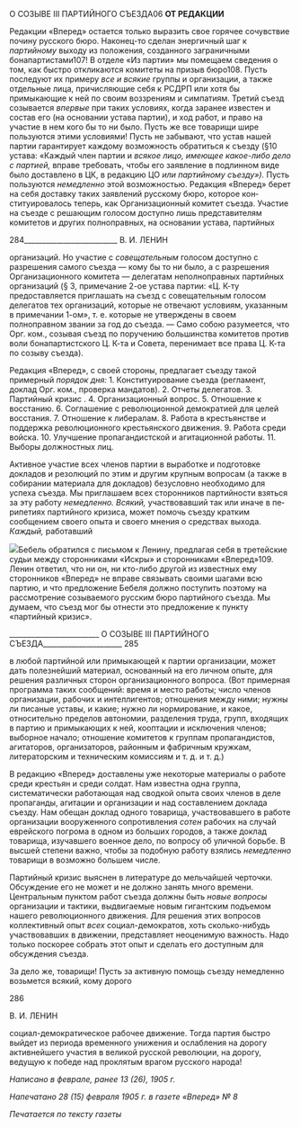 О СОЗЫВЕ III ПАРТИЙНОГО СЪЕЗДА06 **ОТ РЕДАКЦИИ**

Редакции «Вперед» остается только выразить свое горячее сочувствие почину рус­ского бюро. Наконец-то сделан энергичный шаг к _партийному_ выходу из положения, созданного заграничными бонапартистами107! В отделе «Из партии» мы помещаем све­дения о том, как быстро откликаются комитеты на призыв бюро108. Пусть последуют их примеру _все и всякие_ группы и организации, а также отдельные лица, причисляющие себя к РСДРП или хотя бы примыкающие к ней по своим воззрениям и симпатиям. Третий съезд созывается _впервые_ при таких условиях, когда заранее известен и состав его (на основании устава партии), и ход работ, и право на участие в нем кого бы то ни было. Пусть же все товарищи шире пользуются этими условиями! Пусть не забывают, что устав нашей партии гарантирует каждому возможность обратиться к съезду (§10 устава: «Каждый член партии и _всякое лицо, имеющее какое-либо дело с партией,_ впра­ве требовать, чтобы его заявление в подлинном виде было доставлено в ЦК, в редакцию ЦО _или партийному съезду»)._ Пусть пользуются _немедленно_ этой возможностью. Ре­дакция «Вперед» берет на себя доставку таких заявлений русскому бюро, которое кон­ституировалось теперь, как Организационный комитет съезда. Участие на съезде с ре­шающим голосом доступно лишь представителям комитетов и других полноправных, на основании устава, партийных

  

284__________________________ В. И. ЛЕНИН

организаций. Но участие с _совещательным_ голосом доступно с разрешения самого съезда — кому бы то ни было, а с разрешения Организационного комитета — делега­там неполноправных партийных организаций (§ 3, примечание 2-ое устава партии: «Ц. К-ту предоставляется приглашать на съезд с совещательным голосом делегатов тех ор­ганизаций, которые не отвечают условиям, указанным в примечании 1-ом», т. е. кото­рые не утверждены в своем полноправном звании за год до съезда. — Само собою ра­зумеется, что Орг. ком., созывая съезд по поручению большинства комитетов против воли бонапартистского Ц. К-та и Совета, перенимает все права Ц. К-та по созыву съез­да).

Редакция «Вперед», с своей стороны, предлагает съезду такой примерный _порядок_ _дня:_ 1. Конституирование съезда (регламент, доклад Орг. ком., проверка мандатов). 2. Отчеты делегатов. 3. Партийный кризис . 4. Организационный вопрос. 5. Отношение к восстанию. 6. Соглашение с революционной демократией для целей восстания. 7. От­ношение к либералам. 8. Работа в крестьянстве и поддержка революционного крестьян­ского движения. 9. Работа среди войска. 10. Улучшение пропагандистской и агитаци­онной работы. 11. Выборы должностных лиц.

Активное участие всех членов партии в выработке и подготовке докладов и резолю­ций по этим и другим крупным вопросам (а также в собирании материала для докла­дов) безусловно необходимо для успеха съезда. Мы приглашаем всех сторонников пар­тийности взяться за эту работу _немедленно. Всякий,_ участвовавший так или иначе в пе­рипетиях партийного кризиса, может помочь съезду кратким сообщением своего опыта и своего мнения о средствах выхода. _Каждый,_ работавший

![](file:///C:/Users/bot32/AppData/Local/Temp/msohtmlclip1/01/clip_image001.png)Бебель обратился с письмом к Ленину, предлагая себя в третейские судьи между сторонниками «Искры» и сторонниками «Вперед»109. Ленин ответил, что ни он, ни кто-либо другой из известных ему сторонников «Вперед» не вправе связывать своими шагами всю партию, и что предложение Бебеля должно поступить поэтому на рассмотрение созываемого русским бюро партийного съезда. Мы думаем, что съезд мог бы отнести это предложение к пункту «партийный кризис».

  

_________________________ О СОЗЫВЕ III ПАРТИЙНОГО СЪЕЗДА______________________ 285

в любой партийной или примыкающей к партии организации, может дать полезнейший материал, основанный на его личном опыте, для решения различных сторон организа­ционного вопроса. (Вот примерная программа таких сообщений: время и место работы; число членов организации, рабочих и интеллигентов; отношения между ними; нужны ли писаные уставы, и какие; нужно ли нормирование, и какое, относительно пределов автономии, разделения труда, групп, входящих в партию и примыкающих к ней, кооп­тации и исключения членов; выборное начало; отношение комитетов к группам пропа­гандистов, агитаторов, организаторов, районным и фабричным кружкам, литератор­ским и техническим комиссиям и т. д. и т. д.)

В редакцию «Вперед» доставлены уже некоторые материалы о работе среди кресть­ян и среди солдат. Нам известна одна группа, систематически работающая над сводкой опыта своих членов в деле пропаганды, агитации и организации и над составлением доклада съезду. Нам обещан доклад одного товарища, участвовавшего в работе органи­зации вооруженного сопротивления _сотен_ рабочих на случай еврейского погрома в од­ном из больших городов, а также доклад товарища, изучавшего военное дело, по во­просу об уличной борьбе. В высшей степени важно, чтобы за подобную работу взялись _немедленно_ товарищи в возможно большем числе.

Партийный кризис выяснен в литературе до мельчайшей черточки. Обсуждение его не может и не должно занять много времени. Центральным пунктом работ съезда должны быть _новые вопросы_ организации и тактики, выдвигаемые новым гигантским подъемом нашего революционного движения. Для решения этих вопросов коллектив­ный опыт _всех_ социал-демократов, хоть сколько-нибудь участвовавших в движении, представляет неоценимую важность. Надо только поскорее собрать этот опыт и сделать его доступным для обсуждения съезда.

За дело же, товарищи! Пусть за активную помощь съезду немедленно возьмется вся­кий, кому дорого

  

286

  

В. И. ЛЕНИН

  

социал-демократическое рабочее движение. Тогда партия быстро выйдет из периода временного унижения и ослабления на дорогу активнейшего участия в великой русской революции, на дорогу, ведущую к победе над проклятым врагом русского народа!

  

_Написано в феврале, ранее 13 (26), 1905 г._

_Напечатано 28 (15) февраля 1905 г. в газете «Вперед» № 8_

  

_Печатается по тексту газеты_